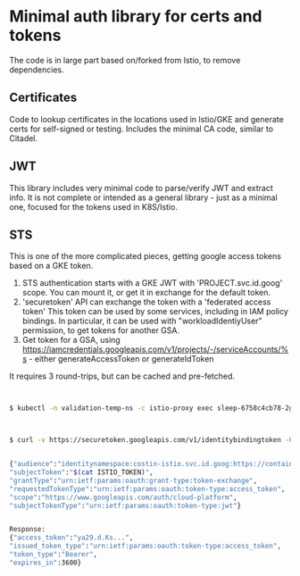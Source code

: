 # Minimal auth library for certs and tokens

The code is in large part based on/forked from Istio, to remove dependencies.

## Certificates

Code to lookup certificates in the locations used in Istio/GKE and 
generate certs for self-signed or testing. Includes the minimal CA
code, similar to Citadel.

## JWT

This library includes very minimal code to parse/verify JWT and extract info.
It is not complete or intended as a general library - just as a minimal one,
focused for the tokens used in K8S/Istio.

## STS

This is one of the more complicated pieces, getting google access tokens based on a
GKE token.

1. STS authentication starts with a GKE JWT with 'PROJECT.svc.id.goog' scope. You can mount it,
   or get it in exchange for the default token.
2. 'securetoken' API can exchange the token with a 'federated access token'
   This token can be used by some services, including in IAM policy bindings.
   In particular, it can be used with "workloadIdentiyUser" permission, to get tokens
   for another GSA.
3. Get token for a GSA, using https://iamcredentials.googleapis.com/v1/projects/-/serviceAccounts/%s -
   either generateAccessToken or generateIdToken

It requires 3 round-trips, but can be cached and pre-fetched.

```bash


$ kubectl -n validation-temp-ns -c istio-proxy exec sleep-6758c4cb78-2gtpp -- cat /var/run/secrets/tokens/istio-token >  ../istiod/var/run/secrets/tokens/istio-token



$ curl -v https://securetoken.googleapis.com/v1/identitybindingtoken -HContent-Type:application/json -d @exch.json


{"audience":"identitynamespace:costin-istio.svc.id.goog:https://container.googleapis.com/v1/projects/costin-istio/locations/us-west1-c/clusters/istio-test",
"subjectToken":"$(cat ISTIO_TOKEN)",
"grantType":"urn:ietf:params:oauth:grant-type:token-exchange",
"requestedTokenType":"urn:ietf:params:oauth:token-type:access_token",
"scope":"https://www.googleapis.com/auth/cloud-platform",
"subjectTokenType":"urn:ietf:params:oauth:token-type:jwt"}


Response:
{"access_token":"ya29.d.Ks...",
"issued_token_type":"urn:ietf:params:oauth:token-type:access_token",
"token_type":"Bearer",
"expires_in":3600}



```
